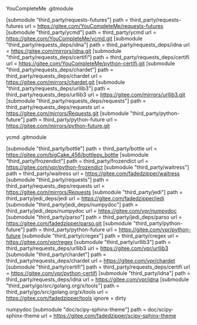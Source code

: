 YouCompleteMe  .gitmodule

[submodule "third_party/requests-futures"]
	path = third_party/requests-futures
	url = https://gitee.com/YouCompleteMe/requests-futures 
[submodule "third_party/ycmd"]
	path = third_party/ycmd
	url = https://gitee.com/YouCompleteMe/ycmd.git
[submodule "third_party/requests_deps/idna"]
	path = third_party/requests_deps/idna
	url = https://gitee.com/mirrors/idna.git 
[submodule "third_party/requests_deps/certifi"]
	path = third_party/requests_deps/certifi
	url = https://gitee.com/YouCompleteMe/python-certifi.git 
[submodule "third_party/requests_deps/chardet"]
	path = third_party/requests_deps/chardet
	url = https://gitee.com/mirrors/chardet.git 
[submodule "third_party/requests_deps/urllib3"]
	path = third_party/requests_deps/urllib3
	url = https://gitee.com/mirrors/urllib3.git 
[submodule "third_party/requests_deps/requests"]
	path = third_party/requests_deps/requests
	url = https://gitee.com/mirrors/Requests.git
[submodule "third_party/python-future"]
	path = third_party/python-future
	url = https://gitee.com/mirrors/python-future.git
    

ycmd .gitmodule
    
[submodule "third_party/bottle"]
	path = third_party/bottle
	url = https://gitee.com/bigCake_456/bottlepy_bottle 
[submodule "third_party/frozendict"]
	path = third_party/frozendict
	url = https://gitee.com/vpr/python-frozendict
[submodule "third_party/waitress"]
	path = third_party/waitress
	url = https://gitee.com/fadedzipper/waitress 
[submodule "third_party/requests"]
	path = third_party/requests_deps/requests
	url = https://gitee.com/mirrors/Requests
[submodule "third_party/jedi"]
	path = third_party/jedi_deps/jedi
	url = https://gitee.com/fadedzipper/jedi 
[submodule "third_party/jedi_deps/numpydoc"]
	path = third_party/jedi_deps/numpydoc
	url = https://gitee.com/vpr/numpydoc 
[submodule "third_party/parso"]
	path = third_party/jedi_deps/parso
	url = https://gitee.com/fadedzipper/parso.git 
[submodule "third_party/python-future"]
	path = third_party/python-future
	url = https://gitee.com/vpr/python-future
[submodule "third_party/cregex"]
	path = third_party/cregex
	url = https://gitee.com/vpr/regex
[submodule "third_party/urllib3"]
	path = third_party/requests_deps/urllib3
	url = https://gitee.com/vpr/urllib3
[submodule "third_party/chardet"]
	path = third_party/requests_deps/chardet
	url = https://gitee.com/vpr/chardet
[submodule "third_party/certifi"]
	path = third_party/requests_deps/certifi
	url = https://gitee.com/vpr/python-certifi
[submodule "third_party/idna"]
	path = third_party/requests_deps/idna
	url = https://gitee.com/vpr/idna
[submodule "third_party/go/src/golang.org/x/tools"]
	path = third_party/go/src/golang.org/x/tools
	url = https://gitee.com/fadedzipper/tools
	ignore = dirty


numpydoc 
[submodule "doc/scipy-sphinx-theme"]
	path = doc/scipy-sphinx-theme
	url = https://gitee.com/fadedzipper/scipy-sphinx-theme

